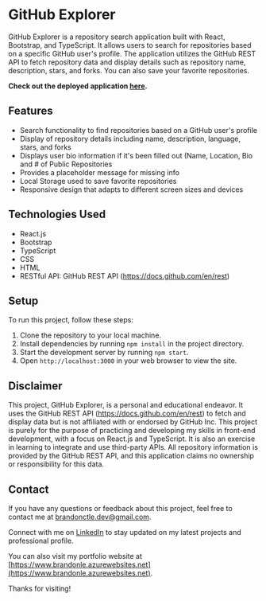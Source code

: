 # GitHub Explorer

GitHub Explorer is a repository search application built with React, Bootstrap, and TypeScript. It allows users to search for repositories based on a specific GitHub user's profile. The application utilizes the GitHub REST API to fetch repository data and display details such as repository name, description, stars, and forks. You can also save your favorite repositories.

**Check out the deployed application [here](https://githubexplorer.azurewebsites.net/).**

## Features

- Search functionality to find repositories based on a GitHub user's profile
- Display of repository details including name, description, language, stars, and forks
- Displays user bio information if it's been filled out (Name, Location, Bio and # of Public Repositories
- Provides a placeholder message for missing info
- Local Storage used to save favorite repositories
- Responsive design that adapts to different screen sizes and devices

## Technologies Used

- React.js
- Bootstrap
- TypeScript
- CSS
- HTML
- RESTful API: GitHub REST API (https://docs.github.com/en/rest)

## Setup

To run this project, follow these steps:

1. Clone the repository to your local machine.
2. Install dependencies by running `npm install` in the project directory.
3. Start the development server by running `npm start`.
4. Open `http://localhost:3000` in your web browser to view the site.

## Disclaimer

This project, GitHub Explorer, is a personal and educational endeavor. It uses the GitHub REST API (https://docs.github.com/en/rest) to fetch and display data but is not affiliated with or endorsed by GitHub Inc. This project is purely for the purpose of practicing and developing my skills in front-end development, with a focus on React.js and TypeScript. It is also an exercise in learning to integrate and use third-party APIs. All repository information is provided by the GitHub REST API, and this application claims no ownership or responsibility for this data.

## Contact

If you have any questions or feedback about this project, feel free to contact me at [brandonctle.dev@gmail.com](mailto:brandonctle.dev@gmail.com).

Connect with me on [LinkedIn](https://www.linkedin.com/in/brandonctle/) to stay updated on my latest projects and professional profile.

You can also visit my portfolio website at [https://www.brandonle.azurewebsites.net](https://www.brandonle.azurewebsites.net).

Thanks for visiting!
